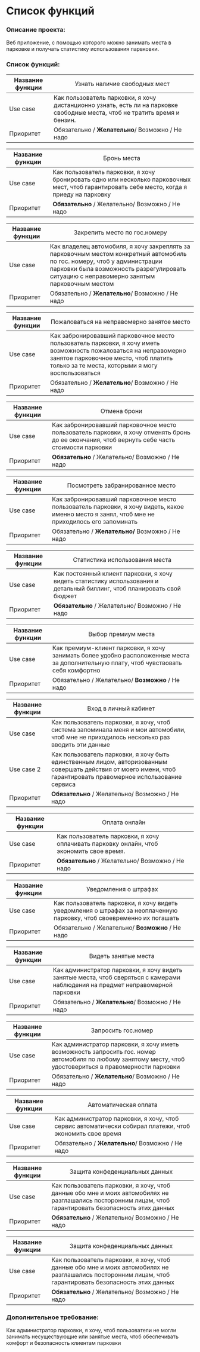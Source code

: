 # Список функций

### Описание проекта:

Веб приложение, с помощью которого можно занимать места в парковке и получать статистику использования парвковки.



### Список функций:

| Название функции | <span style="font-weight:normal">Узнать наличие свободных мест</span> |
| ---------------- | ------------------------------------------------------------ |
| Use case         | Как пользователь парковки, я хочу дистанционно узнать, есть ли на парковке свободные места, чтоб не тратить время и бензин. |
| Приоритет        | Обязательно / **Желательно**/ Возможно / Не надо             |



| Название функции | <span style="font-weight:normal">Бронь места</span>          |
| ---------------- | ------------------------------------------------------------ |
| Use case         | Как пользователь парковки, я хочу бронировать одно или несколько парковочных мест, чтоб гарантировать себе место, когда я приеду на парковку |
| Приоритет        | **Обязательно** / Желательно/ Возможно / Не надо             |

| Название функции | <span style="font-weight:normal">Закрепить место по гос.номеру</span> |
| ---------------- | ------------------------------------------------------------ |
| Use case         | Как владелец автомобиля, я хочу закреплять за парковочным местом конкретный автомобиль по гос. номеру, чтоб у администрации парковки была возможность разрегулировать ситуацию с неправомерно занятым парковочным местом |
| Приоритет        | Обязательно / **Желательно**/ Возможно / Не надо             |

| Название функции | <span style="font-weight:normal">Пожаловаться на неправомерно занятое место</span> |
| ---------------- | ------------------------------------------------------------ |
| Use case         | Как забронировавший парковочное место пользователь парковки, я хочу иметь возможность пожаловаться на неправомерно занятое парковочное место, чтоб платить только за те места, которыми я могу воспользоваться |
| Приоритет        | Обязательно / **Желательно**/ Возможно / Не надо             |

| Название функции | <span style="font-weight:normal">Отмена брони</span>         |
| ---------------- | ------------------------------------------------------------ |
| Use case         | Как забронировавший парковочное место пользователь парковки, я хочу отменять бронь до ее окончания, чтоб вернуть себе часть стоимости парковки |
| Приоритет        | **Обязательно** / Желательно/ Возможно / Не надо             |

| Название функции | <span style="font-weight:normal">Посмотреть забранированное место</span> |
| ---------------- | ------------------------------------------------------------ |
| Use case         | Как забронировавший парковочное место пользователь парковки, я хочу видеть, какое именно место я занял, чтоб мне не приходилось его запоминать |
| Приоритет        | Обязательно / **Желательно/** Возможно / Не надо             |

| Название функции | <span style="font-weight:normal">Статистика использования места</span> |
| ---------------- | ------------------------------------------------------------ |
| Use case         | Как постоянный клиент парковки, я хочу видеть статистику использования и детальный биллинг, чтоб планировать свой бюджет |
| Приоритет        | **Обязательно** / Желательно/ Возможно / Не надо             |

| Название функции | <span style="font-weight:normal">Выбор премиум места</span>  |
| ---------------- | ------------------------------------------------------------ |
| Use case         | Как премиум-клиент парковки, я хочу занимать более удобно расположенные места за дополнительную плату, чтоб чувствовать себя комфортно |
| Приоритет        | Обязательно / Желательно/ **Возможно** / Не надо             |

| Название функции | <span style="font-weight:normal">Вход в личный кабинет</span> |
| ---------------- | ------------------------------------------------------------ |
| Use case         | Как пользователь парковки, я хочу, чтоб система запоминала меня и мои автомобили, чтоб мне не приходилось несколько раз вводить эти данные |
| Use case 2       | Как пользователь парковки, я хочу быть единственным лицом, авторизованным совершать действия от моего имени, чтоб гарантировать правомерное использование сервиса |
| Приоритет        | **Обязательно** / Желательно/ Возможно / Не надо             |

| Название функции | <span style="font-weight:normal">Оплата онлайн</span>        |
| ---------------- | ------------------------------------------------------------ |
| Use case         | Как пользователь парковки, я хочу оплачивать парковку онлайн, чтоб экономить свое время. |
| Приоритет        | **Обязательно** / Желательно/ Возможно / Не надо             |

| Название функции | <span style="font-weight:normal">Уведомления о штрафах</span> |
| ---------------- | ------------------------------------------------------------ |
| Use case         | Как пользователь парковки, я хочу видеть уведомления о штрафах за неоплаченную парковку, чтоб своевременно их погашать |
| Приоритет        | Обязательно / Желательно/ **Возможно** / Не надо             |

| Название функции | <span style="font-weight:normal">Видеть занятые места</span> |
| ---------------- | ------------------------------------------------------------ |
| Use case         | Как администратор парковки, я хочу видеть занятые места, чтоб сверяться с камерами наблюдения на предмет неправомерной парковки |
| Приоритет        | Обязательно / **Желательно**/ Возможно / Не надо             |

| Название функции | <span style="font-weight:normal"> Запросить гос.номер</span> |
| ---------------- | ------------------------------------------------------------ |
| Use case         | Как администратор парковки, я хочу иметь возможность запросить гос. номер автомобиля по любому занятому месту, чтоб удостовериться в правомерности парковки |
| Приоритет        | Обязательно / **Желательно**/ Возможно / Не надо             |

| Название функции | <span style="font-weight:normal">Автоматическая оплата</span> |
| ---------------- | ------------------------------------------------------------ |
| Use case         | Как администратор парковки, я хочу, чтоб сервис автоматически собирал платежи, чтоб экономить свое время |
| Приоритет        | Обязательно / **Желательно**/ Возможно / Не надо             |

| Название функции | <span style="font-weight:normal">Защита конфеденциальных данных</span> |
| ---------------- | ------------------------------------------------------------ |
| Use case         | Как пользователь парковки, я хочу, чтоб данные обо мне и моих автомобилях не разглашались посторонним лицам, чтоб гарантировать безопасность этих данных |
| Приоритет        | **Обязательно** / Желательно/ Возможно / Не надо             |

| Название функции | <span style="font-weight:normal">Защита конфеденциальных данных</span> |
| ---------------- | ------------------------------------------------------------ |
| Use case         | Как пользователь парковки, я хочу, чтоб данные обо мне и моих автомобилях не разглашались посторонним лицам, чтоб гарантировать безопасность этих данных |
| Приоритет        | **Обязательно** / Желательно/ Возможно / Не надо             |

### Дополнительное требование:

Как администратор парковки, я хочу, чтоб пользователи не могли занимать несуществующие или занятые места, чтоб обеспечивать комфорт и безопасность клиентам парковки
